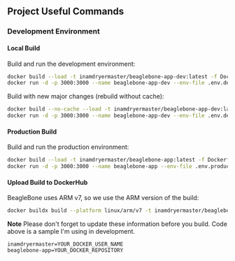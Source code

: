 ## Project Useful Commands

### Development Environment

#### Local Build

Build and run the development environment:

```sh
docker build --load -t inamdryermaster/beaglebone-app-dev:latest -f Dockerfile.dev .
docker run -d -p 3000:3000 --name beaglebone-app-dev --env-file .env.development inamdryermaster/beaglebone-app-dev:latest
```

Build with new major changes (rebuild without cache):

```sh
docker build --no-cache --load -t inamdryermaster/beaglebone-app-dev:latest -f Dockerfile.dev .
docker run -d -p 3000:3000 --name beaglebone-app-dev --env-file .env.development inamdryermaster/beaglebone-app-dev:latest
```

#### Production Build

Build and run the production environment:

```sh
docker build --load -t inamdryermaster/beaglebone-app:latest -f Dockerfile .
docker run -d -p 3000:3000 --name beaglebone-app --env-file .env.production inamdryermaster/beaglebone-app:latest
```

#### Upload Build to DockerHub

BeagleBone uses ARM v7, so we use the ARM version of the build:

```sh
docker buildx build --platform linux/arm/v7 -t inamdryermaster/beaglebone-app:v1.1 -t inamdryermaster/beaglebone-app:latest --push -f Dockerfile .
```

**Note**
Please don't forget to update these information before you build. Code above is a sample I'm using in development.

```
inamdryermaster=YOUR_DOCKER_USER_NAME
beaglebone-app=YOUR_DOCKER_REPOSITORY
```
